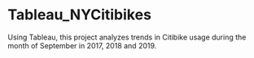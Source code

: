 # Tableau_NYCitibikes
Using Tableau, this project analyzes trends in Citibike usage during the month of September in 2017, 2018 and 2019.  